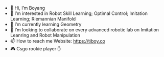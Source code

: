 - 👋 Hi, I’m Boyang
- 👀 I’m interested in Robot Skill Learning; Optimal Control; Imitation Learning; Riemannian Manifold
- 🌱 I’m currently learning Geometry
- 💞️ I’m looking to collaborate on every advanced robotic lab on Imitation Leanring and Robot Manipulation
- 📫 How to reach me Website: https://tiboy.co
- :video_game: Csgo rookie player :raised_hand:
<!---
TFLQW/TFLQW is a ✨ special ✨ repository because its `README.md` (this file) appears on your GitHub profile.
You can click the Preview link to take a look at your changes.
--->
